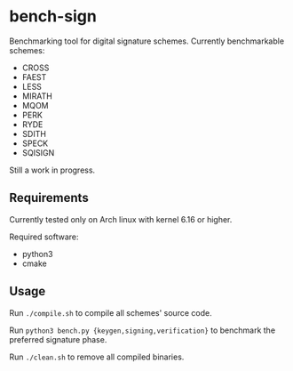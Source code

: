 # bench-sign

Benchmarking tool for digital signature schemes.
Currently benchmarkable schemes:

- CROSS
- FAEST
- LESS
- MIRATH
- MQOM
- PERK
- RYDE
- SDITH
- SPECK
- SQISIGN

Still a work in progress.

## Requirements

Currently tested only on Arch linux with kernel 6.16 or higher.

Required software:

- python3
- cmake

## Usage

Run `./compile.sh` to compile all schemes' source code.

Run `python3 bench.py {keygen,signing,verification}` to benchmark the preferred signature phase. 

Run `./clean.sh` to remove all compiled binaries.
